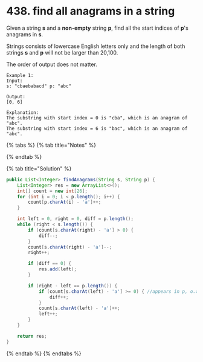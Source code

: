 # 438. find all anagrams in a string

Given a string **s** and a **non-empty** string **p**, find all the start indices of **p**'s anagrams in **s**.

Strings consists of lowercase English letters only and the length of both strings **s** and **p** will not be larger than 20,100.

The order of output does not matter.

```text
Example 1:
Input:
s: "cbaebabacd" p: "abc"

Output:
[0, 6]

Explanation:
The substring with start index = 0 is "cba", which is an anagram of "abc".
The substring with start index = 6 is "bac", which is an anagram of "abc".
```

{% tabs %}
{% tab title="Notes" %}

{% endtab %}

{% tab title="Solution" %}
```java
public List<Integer> findAnagrams(String s, String p) {
    List<Integer> res = new ArrayList<>();
    int[] count = new int[26];
    for (int i = 0; i < p.length(); i++) {
        count[p.charAt(i) - 'a']++;
    }

    int left = 0, right = 0, diff = p.length();
    while (right < s.length()) {
        if (count[s.charAt(right) - 'a'] > 0) {
            diff--;
        }
        count[s.charAt(right) - 'a']--;
        right++;

        if (diff == 0) {
            res.add(left);
        }

        if (right - left == p.length()) {
            if (count[s.charAt(left) - 'a'] >= 0) { //appears in p, o.w. negative due to line 13
                diff++;
            }
            count[s.charAt(left) - 'a']++;
            left++;
        }
    }

    return res;
}
```
{% endtab %}
{% endtabs %}

